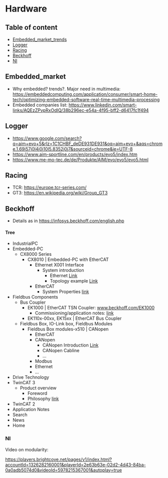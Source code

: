 # Hardware

## Table of content
* [Embedded_market_trends](#embedded_market)
* [Logger](#logger)
* [Racing](#racing)
* [Beckhoff](#beckhoff)
* [NI](#ni)

## Embedded_market
* Why embedded? trends?. Major need in multimedia: https://embeddedcomputing.com/application/consumer/smart-home-tech/optimizing-embedded-software-real-time-multimedia-processing
* Embedded companies list: https://www.linkedin.com/smart-links/AQEzZPvpRxOdIQ/38b296ec-e54a-4f95-bff2-d6417fc1f494

## Logger
* https://www.google.com/search?q=aim+evo+5&rlz=1C1CHBF_deDE931DE931&oq=aim+evo+&aqs=chrome.1.69i57j0l4j0i10l5.8352j0j7&sourceid=chrome&ie=UTF-8
* https://www.aim-sportline.com/en/products/evo5/index.htm
* https://www.me-mo-tec.de/de/Produkte/AIM/evo/evo5/evo5.html

## Racing
* TCR: https://europe.tcr-series.com/
* GT3: https://en.wikipedia.org/wiki/Group_GT3

## Beckhoff
* Details as in https://infosys.beckhoff.com/english.php
#### Tree
* IndustrialPC
* Embedded-PC
  * CX8000 Series
    * CX8010 | Embedded-PC with EtherCAT
      * Ethernet X001 Interface
        * System introduction
          * Ethernet [Link](https://infosys.beckhoff.com/content/1033/cx8010_hw/1878839179.html?id=5890353486818795671)
          * Topology example [Link](https://infosys.beckhoff.com/content/1033/cx8010_hw/1878840715.html?id=90148503140207720)
      * EtherCAT
        * System Properties [link](https://infosys.beckhoff.com/content/1033/cx8010_hw/1878865675.html?id=7427975356982666673)
* Fieldbus Components
  * Bus Coupler
    * EK1000 | EtherCAT TSN Coupler: www.beckhoff.com/EK1000
      * Commissioning/application notes: [link](https://infosys.beckhoff.com/content/1033/ek1000/10685376651.html?id=1362775098674838000)
    * EK110x-00xx, EK15xx | EtherCAT Bus Coupler
  * Fieldbus Box, IO-Link box, Fieldbus Modules
    * Fieldbus Box modules-x510 | CANopen
      * EtherCAT
      * CANopen
        * CANopen Introduction [Link](https://infosys.beckhoff.com/content/1033/fbb-x510/9169765771.html?id=7363141681137592061)
        * CANopen Cabline
        * ...
      * Modbus
      * Ethernet
      * ...
* Drive Technology
* TwinCAT 3
  * Product overview
    * Foreword
    * Philosophy [link](https://infosys.beckhoff.com/content/1033/tc3_overview/4275768971.html?id=5986876456246657686)
* TwinCAT 2
* Application Notes
* Search
* News
* Home

### NI
Video on modularity:

https://players.brightcove.net/pages/v1/index.html?accountId=1326282160001&playerId=2e63b63e-02d2-4d43-84ba-0a0adb5074d0&videoId=5978215367001&autoplay=true
